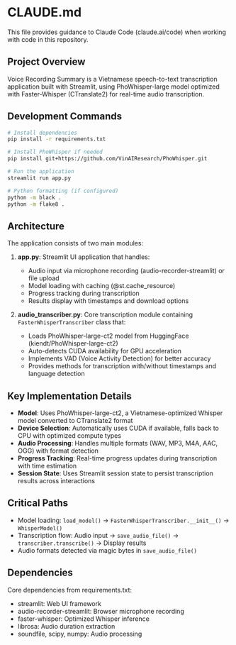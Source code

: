 # CLAUDE.md

This file provides guidance to Claude Code (claude.ai/code) when working with code in this repository.

## Project Overview

Voice Recording Summary is a Vietnamese speech-to-text transcription application built with Streamlit, using PhoWhisper-large model optimized with Faster-Whisper (CTranslate2) for real-time audio transcription.

## Development Commands

```bash
# Install dependencies
pip install -r requirements.txt

# Install PhoWhisper if needed
pip install git+https://github.com/VinAIResearch/PhoWhisper.git

# Run the application
streamlit run app.py

# Python formatting (if configured)
python -m black .
python -m flake8 .
```

## Architecture

The application consists of two main modules:

1. **app.py**: Streamlit UI application that handles:
   - Audio input via microphone recording (audio-recorder-streamlit) or file upload
   - Model loading with caching (@st.cache_resource)
   - Progress tracking during transcription
   - Results display with timestamps and download options

2. **audio_transcriber.py**: Core transcription module containing `FasterWhisperTranscriber` class that:
   - Loads PhoWhisper-large-ct2 model from HuggingFace (kiendt/PhoWhisper-large-ct2)
   - Auto-detects CUDA availability for GPU acceleration
   - Implements VAD (Voice Activity Detection) for better accuracy
   - Provides methods for transcription with/without timestamps and language detection

## Key Implementation Details

- **Model**: Uses PhoWhisper-large-ct2, a Vietnamese-optimized Whisper model converted to CTranslate2 format
- **Device Selection**: Automatically uses CUDA if available, falls back to CPU with optimized compute types
- **Audio Processing**: Handles multiple formats (WAV, MP3, M4A, AAC, OGG) with format detection
- **Progress Tracking**: Real-time progress updates during transcription with time estimation
- **Session State**: Uses Streamlit session state to persist transcription results across interactions

## Critical Paths

- Model loading: `load_model()` → `FasterWhisperTranscriber.__init__()` → `WhisperModel()`
- Transcription flow: Audio input → `save_audio_file()` → `transcriber.transcribe()` → Display results
- Audio formats detected via magic bytes in `save_audio_file()`

## Dependencies

Core dependencies from requirements.txt:
- streamlit: Web UI framework
- audio-recorder-streamlit: Browser microphone recording
- faster-whisper: Optimized Whisper inference
- librosa: Audio duration extraction
- soundfile, scipy, numpy: Audio processing